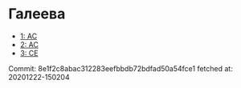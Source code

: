 # Галеева
- [1: AC](1.md)
- [2: AC](2.md)
- [3: CE](3.md)

Commit: 8e1f2c8abac312283eefbbdb72bdfad50a54fce1
 fetched at: 20201222-150204
